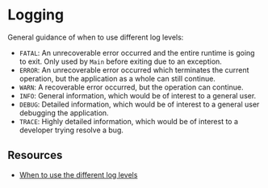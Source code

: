 # Logging

General guidance of when to use different log levels:

* `FATAL`: An unrecoverable error occurred and the entire runtime is going to exit. Only used by `Main` before exiting due to an exception.
* `ERROR`: An unrecoverable error occurred which terminates the current operation, but the application as a whole can still continue.
* `WARN`: A recoverable error occurred, but the operation can continue.
* `INFO`: General information, which would be of interest to a general user.
* `DEBUG`: Detailed information, which would be of interest to a general user debugging the application.
* `TRACE`: Highly detailed information, which would be of interest to a developer trying resolve a bug.

## Resources

* [When to use the different log levels](https://stackoverflow.com/questions/2031163/when-to-use-the-different-log-levels)
